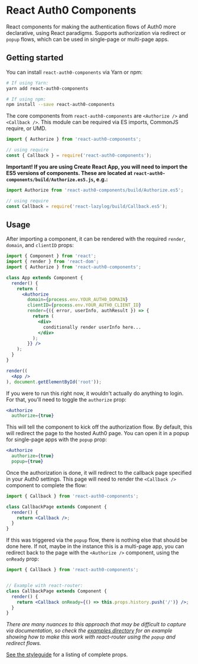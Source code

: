 # React Auth0 Components

React components for making the authentication flows of Auth0 more declarative,
using React paradigms. Supports authorization via redirect or `popup` flows, which can be used in
single-page or multi-page apps.

## Getting started

You can install `react-auth0-components` via Yarn or npm:

```bash
# If using Yarn:
yarn add react-auth0-components

# If using npm:
npm install --save react-auth0-components
```

The core components from `react-auth0-components` are `<Authorize />` and
`<Callback />`. This module can be required via ES imports, CommonJS require, or UMD.

```js
import { Authorize } from 'react-auth0-components';

// using require
const { Callback } = require('react-auth0-components');
```

**Important! If you are using Create React App, you will need to import the
ES5 versions of components.
These are located at `react-auth0-components/build/Authorize.es5.js`, e.g.:**

```js
import Authorize from 'react-auth0-components/build/Authorize.es5';

// using require
const Callback = require('react-lazylog/build/Callback.es5');
```

## Usage

After importing a component, it can be rendered with the required
`render`, `domain`, and `clientID` props:

```jsx
import { Component } from 'react';
import { render } from 'react-dom';
import { Authorize } from 'react-auth0-components';

class App extends Component {
  render() {
    return (
      <Authorize
        domain={process.env.YOUR_AUTH0_DOMAIN}
        clientID={process.env.YOUR_AUTH0_CLIENT_ID}
        render={({ error, userInfo, authResult }) => {
          return (
            <div>
              conditionally render userInfo here...
            </div>
          );
        }} />
    );
  }
}

render((
  <App />
), document.getElementById('root'));
```

If you were to run this right now, it wouldn't actually do anything to login.
For that, you'll need to toggle the `authorize` prop:

```jsx
<Authorize
  authorize={true}
```

This will tell the component to kick off the authorization flow. By default,
this will redirect the page to the hosted Auth0 page. You can open it in a popup
for single-page apps with the `popup` prop:

```jsx
<Authorize
  authorize={true}
  popup={true}
```

Once the authorization is done, it will redirect to the callback page specified
in your Auth0 settings. This page will need to render the `<Callback />`
component to complete the flow:

```jsx
import { Callback } from 'react-auth0-components';

class CallbackPage extends Component {
  render() {
    return <Callback />;
  }
}
```

If this was triggered via the `popup` flow, there is nothing else that should be
done here. If not, maybe in the instance this is a multi-page app, you can redirect
back to the page with the `<Authorize />` component, using the `onReady` prop:

```jsx
import { Callback } from 'react-auth0-components';


// Example with react-router:
class CallbackPage extends Component {
  render() {
    return <Callback onReady={() => this.props.history.push('/')} />;
  }
}
```

_There are many nuances to this approach that may be difficult to capture via
documentation, so check the [examples directory](./examples) for an example
showing how to make this work with react-router using the `popup` and redirect
flows._

[See the styleguide](https://mozilla-frontend-infra.github.io/react-auth0-components)
for a listing of complete props.

